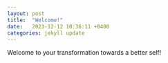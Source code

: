 ```yaml
---
layout: post
title:  "Welcome!"
date:   2023-12-12 10:36:11 +0400
categories: jekyll update
---
```

Welcome to your transformation towards a better self!